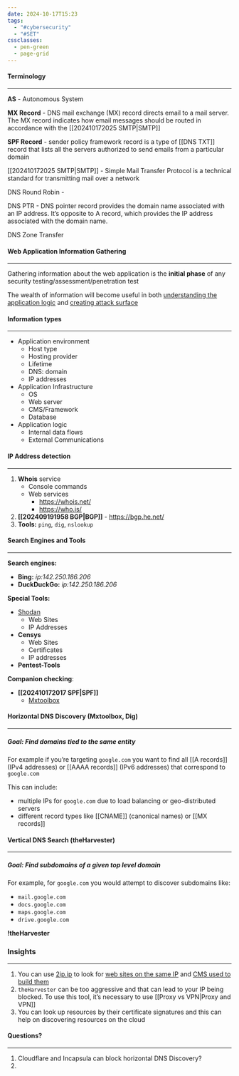 ```yaml
---
date: 2024-10-17T15:23
tags:
  - "#cybersecurity"
  - "#SET"
cssclasses:
  - pen-green
  - page-grid
---
```

#### Terminology
***
**AS** - Autonomous System

**MX Record** - DNS mail exchange (MX) record directs email to a mail server. The MX record indicates how email messages should be routed in accordance with the [[202410172025 SMTP|SMTP]] 

**SPF Record** - sender policy framework record is a type of [[DNS TXT]] record that lists all the servers authorized to send emails from a particular domain

[[202410172025 SMTP|SMTP]] - Simple Mail Transfer Protocol is a technical standard for transmitting mail over a network

DNS Round Robin - 

DNS PTR - DNS pointer record provides the domain name associated with an IP address. It’s opposite to A record, which provides the IP address associated with the domain name. 

DNS Zone Transfer
#### Web Application Information Gathering
***
Gathering information about the web application is the **initial phase** of any security testing/assessment/penetration test

The wealth of information will become useful in both <u>understanding the application logic</u> and <u>creating attack surface</u> 

#### Information types
***
- Application environment
	- Host type
	- Hosting provider
	- Lifetime
	- DNS: domain
	- IP addresses
- Application Infrastructure
	- OS
	- Web server
	- CMS/Framework
	- Database
- Application logic
	- Internal data flows
	- External Communications
#### IP Address detection
***

1. **Whois** service
	- Console commands
	- Web services
		- https://whois.net/
		- https://who.is/
2. **[[202409191958 BGP|BGP]]** - https://bgp.he.net/ 
3. **Tools:** `ping`, `dig`, `nslookup`
#### Search Engines and Tools
***
**Search engines:**
- **Bing:** *ip:142.250.186.206*
- **DuckDuckGo:** *ip:142.250.186.206*

**Special Tools:**
- [Shodan](https://www.shodan.io/about/products)
	- Web Sites
	- IP Addresses
- **Censys**
	- Web Sites
	- Certificates
	- IP addresses
- **Pentest-Tools**

**Companion checking**:
- **[[202410172017 SPF|SPF]]**
	- [Mxtoolbox](https://mxtoolbox.com)

#### Horizontal DNS Discovery (Mxtoolbox, Dig)
***
##### Goal: Find domains tied to the same entity

For example if you’re targeting `google.com` you want to find all [[A records]] (IPv4 addresses) or [[AAAA records]] (IPv6 addresses) that correspond to `google.com`

This can include:
- multiple IPs for `google.com` due to load balancing or geo-distributed servers
- different record types like [[CNAME]] (canonical names) or [[MX records]]

#### Vertical DNS Search (theHarvester)
***
##### Goal: Find subdomains of a given top level domain

For example, for `google.com` you would attempt to discover subdomains like:
- `mail.google.com`
- `docs.google.com`
- `maps.google.com`
- `drive.google.com`

**!theHarvester**

### Insights
***
1. You can use [2ip.ip](https://2ip.io) to look for <u>web sites on the same IP</u> and <u>CMS used to build them</u>
2. `theHarvester` can be too aggressive and that can lead to your IP being blocked. To use this tool, it’s necessary to use [[Proxy vs VPN|Proxy and VPN]]
3. You can look up resources by their certificate signatures and this can help on discovering resources on the cloud

#### Questions?
***
1. Cloudflare and Incapsula can block horizontal DNS Discovery?
2. 
